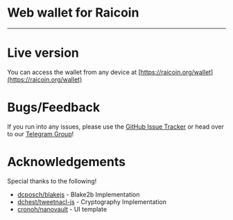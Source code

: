 # Web wallet for Raicoin
___

# Live version
You can access the wallet from any device at [https://raicoin.org/wallet](https://raicoin.org/wallet)


# Bugs/Feedback
If you run into any issues, please use the [GitHub Issue Tracker](https://github.com/raicoincommunity/WebWallet/issues) or head over to our [Telegram Group](https://t.me/RaicoinOfficial)!  


# Acknowledgements
Special thanks to the following!
- [dcposch/blakejs](https://github.com/dcposch/blakejs) - Blake2b Implementation
- [dchest/tweetnacl-js](https://github.com/dchest/tweetnacl-js) - Cryptography Implementation
- [cronoh/nanovault](https://github.com/cronoh/nanovault) - UI template
